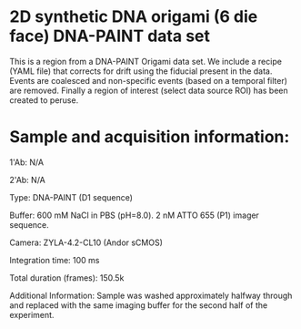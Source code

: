 # 2D synthetic DNA origami (6 die face) DNA-PAINT data set #

This is a region from a DNA-PAINT Origami data set. We include a recipe (YAML file) that corrects for drift using the fiducial present in the data. Events are coalesced and non-specific events (based on a temporal filter) are removed. Finally a region of interest (select data source ROI) has been created to peruse.


# Sample and acquisition information: #

1'Ab: N/A

2'Ab: N/A

Type: DNA-PAINT (D1 sequence)

Buffer: 600 mM NaCl in PBS (pH=8.0). 2 nM ATTO 655 (P1) imager sequence.

Camera: ZYLA-4.2-CL10 (Andor sCMOS)

Integration time:  100 ms

Total duration (frames): 150.5k
 
Additional Information: Sample was washed approximately halfway through and replaced with the same imaging buffer for the second half of the experiment.